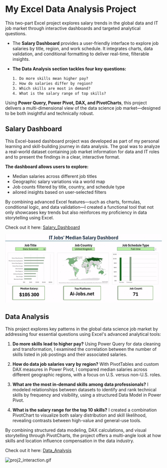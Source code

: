 # My Excel Data Analysis Project  
This two-part Excel project explores salary trends in the global data and IT job market through interactive dashboards and targeted analytical questions.

 - The **Salary Dashboard** provides a user-friendly interface to explore job salaries by title, region, and work schedule. It integrates charts, data validation, and conditional formatting to deliver real-time, filterable insights.

  - **The Data Analysis section tackles four key questions:**

        1. Do more skills mean higher pay?  
        2. How do salaries differ by region?  
        3. Which skills are most in demand?  
        4. What is the salary range of top skills?

Using **Power Query, Power Pivot, DAX, and PivotCharts**, this project delivers a multi-dimensional view of the data science job market—designed to be both insightful and technically robust.

## Salary Dashboard

This Excel-based dashboard project was developed as part of my personal learning and skill-building journey in data analysis. The goal was to analyze a real-world dataset containing job market information for data and IT roles and to present the findings in a clear, interactive format.

**The dashboard allows users to explore:**

  - Median salaries across different job titles
  - Geographic salary variations via a world map
  - Job counts filtered by title, country, and schedule type
  - ailored insights based on user-selected filters

By combining advanced Excel features—such as charts, formulas, conditional logic, and data validation—I created a functional tool that not only showcases key trends but also reinforces my proficiency in data storytelling using Excel.

Check out it here: [Salary_Dashboard](Salary_Dashboard)

![Howdoesitwork.gif](Salary_Dashboard/pictures/Howdoesitwork.gif)

## Data Analysis
This project explores key patterns in the global data science job market by addressing four essential questions using Excel's advanced analytical tools:

  1. **Do more skills lead to higher pay?**
    Using Power Query for data cleaning and transformation, I examined the correlation between the number of skills listed in job postings and their associated salaries.

  2. **How do data job salaries vary by region?**
    With PivotTables and custom DAX measures in Power Pivot, I compared median salaries across different geographic regions, with a focus on U.S. versus non-U.S. roles.

  3. **What are the most in-demand skills among data professionals?**
    I modeled relationships between datasets to identify and rank technical skills by frequency and visibility, using a structured Data Model in Power Pivot.

  4. **What is the salary range for the top 10 skills?**
    I created a combination PivotChart to visualize both salary distribution and skill likelihood, revealing contrasts between high-value and general-use tools.

By combining structured data modeling, DAX calculations, and visual storytelling through PivotCharts, the project offers a multi-angle look at how skills and location influence compensation in the data industry.

Check out it here: [Data_Analysis](Data_Analysis)

![proj2_interaction.gif](Data_Analysis/pictures/proj2_interaction.gif)
